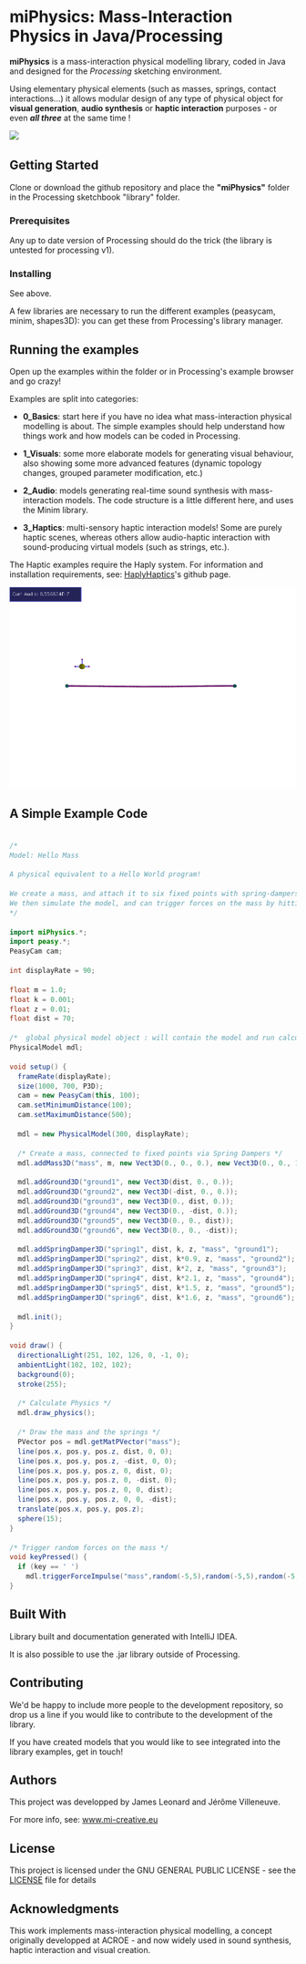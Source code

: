 # **miPhysics**: Mass-Interaction Physics in Java/Processing

**miPhysics** is a mass-interaction physical modelling library, coded in Java and designed for the *Processing* sketching environment.

Using elementary physical elements (such as masses, springs, contact interactions...) it allows modular design of any type of physical object for **visual generation**, **audio synthesis** or **haptic interaction** purposes - or even ***all three*** at the same time !

![](miPhysics/data/mesh.gif)


## Getting Started

Clone or download the github repository and place the **"miPhysics"** folder in the Processing sketchbook "library" folder.


### Prerequisites

Any up to date version of Processing should do the trick (the library is untested for processing v1).

### Installing

See above.

A few libraries are necessary to run the different examples (peasycam, minim, shapes3D): you can get these from Processing's library manager.

## Running the examples

Open up the examples within the folder or in Processing's example browser and go crazy!

Examples are split into categories:

* **0_Basics**: start here if you have no idea what mass-interaction physical modelling is about. The simple examples should help understand how things work and how models can be coded in Processing.

* **1_Visuals**: some more elaborate models for generating visual behaviour, also showing some more advanced features (dynamic topology changes, grouped parameter modification, etc.)

* **2_Audio**: models generating real-time sound synthesis with mass-interaction models. The code structure is a little different here, and uses the Minim library.

* **3_Haptics**: multi-sensory haptic interaction models! Some are purely haptic scenes, whereas others allow audio-haptic interaction with sound-producing virtual models (such as strings, etc.).

The Haptic examples require the Haply system. For information and installation requirements, see: [HaplyHaptics](https://github.com/HaplyHaptics)'s github page.

![](miPhysics/data/string.gif)


## A Simple Example Code


```java

/*
Model: Hello Mass

A physical equivalent to a Hello World program!

We create a mass, and attach it to six fixed points with spring-dampers.
We then simulate the model, and can trigger forces on the mass by hitting the space bar.
*/

import miPhysics.*;
import peasy.*;
PeasyCam cam;

int displayRate = 90;

float m = 1.0;
float k = 0.001;
float z = 0.01;
float dist = 70;

/*  global physical model object : will contain the model and run calculations. */
PhysicalModel mdl;

void setup() {
  frameRate(displayRate);
  size(1000, 700, P3D);
  cam = new PeasyCam(this, 100);
  cam.setMinimumDistance(100);
  cam.setMaximumDistance(500);

  mdl = new PhysicalModel(300, displayRate);

  /* Create a mass, connected to fixed points via Spring Dampers */
  mdl.addMass3D("mass", m, new Vect3D(0., 0., 0.), new Vect3D(0., 0., 1.));

  mdl.addGround3D("ground1", new Vect3D(dist, 0., 0.));
  mdl.addGround3D("ground2", new Vect3D(-dist, 0., 0.));
  mdl.addGround3D("ground3", new Vect3D(0., dist, 0.));
  mdl.addGround3D("ground4", new Vect3D(0., -dist, 0.));
  mdl.addGround3D("ground5", new Vect3D(0., 0., dist));
  mdl.addGround3D("ground6", new Vect3D(0., 0., -dist));

  mdl.addSpringDamper3D("spring1", dist, k, z, "mass", "ground1"); 
  mdl.addSpringDamper3D("spring2", dist, k*0.9, z, "mass", "ground2"); 
  mdl.addSpringDamper3D("spring3", dist, k*2, z, "mass", "ground3"); 
  mdl.addSpringDamper3D("spring4", dist, k*2.1, z, "mass", "ground4"); 
  mdl.addSpringDamper3D("spring5", dist, k*1.5, z, "mass", "ground5"); 
  mdl.addSpringDamper3D("spring6", dist, k*1.6, z, "mass", "ground6"); 

  mdl.init(); 
}

void draw() {
  directionalLight(251, 102, 126, 0, -1, 0);
  ambientLight(102, 102, 102);
  background(0);
  stroke(255);

  /* Calculate Physics */
  mdl.draw_physics();

  /* Draw the mass and the springs */
  PVector pos = mdl.getMatPVector("mass");
  line(pos.x, pos.y, pos.z, dist, 0, 0);
  line(pos.x, pos.y, pos.z, -dist, 0, 0);
  line(pos.x, pos.y, pos.z, 0, dist, 0);
  line(pos.x, pos.y, pos.z, 0, -dist, 0);
  line(pos.x, pos.y, pos.z, 0, 0, dist);
  line(pos.x, pos.y, pos.z, 0, 0, -dist);
  translate(pos.x, pos.y, pos.z);
  sphere(15);
}

/* Trigger random forces on the mass */
void keyPressed() {
  if (key == ' ')
    mdl.triggerForceImpulse("mass",random(-5,5),random(-5,5),random(-5,5));
}

```


## Built With

Library built and documentation generated with IntelliJ IDEA.

It is also possible to use the .jar library outside of Processing.

## Contributing

We'd be happy to include more people to the development repository, so drop us a line if you would like to contribute to the development of the library.


If you have created models that you would like to see integrated into the library examples, get in touch!


## Authors

This project was developped by James Leonard and Jérôme Villeneuve.

For more info, see: www.mi-creative.eu

## License

This project is licensed under the GNU GENERAL PUBLIC LICENSE - see the [LICENSE](LICENSE) file for details

## Acknowledgments

This work implements mass-interaction physical modelling, a concept originally developped at ACROE - and now widely used in sound synthesis, haptic interaction and visual creation.

